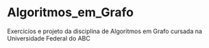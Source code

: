 # Algoritmos_em_Grafo
Exercicíos e projeto da disciplina de Algoritmos em Grafo cursada na Universidade Federal do ABC
